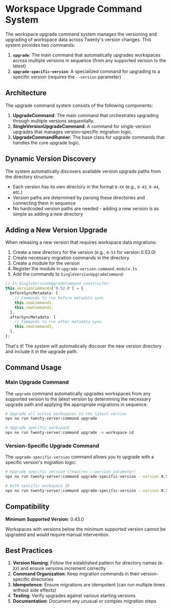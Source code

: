 # Workspace Upgrade Command System

The workspace upgrade command system manages the versioning and upgrading of workspace data across Twenty's version changes. This system provides two commands:

1. **`upgrade`**: The main command that automatically upgrades workspaces across multiple versions in sequence (from any supported version to the latest)
2. **`upgrade-specific-version`**: A specialized command for upgrading to a specific version (requires the `--version` parameter)

## Architecture

The upgrade command system consists of the following components:

1. **UpgradeCommand**: The main command that orchestrates upgrading through multiple versions sequentially.
2. **SingleVersionUpgradeCommand**: A command for single-version upgrades that manages version-specific migration logic.
3. **UpgradeCommandRunner**: The base class for upgrade commands that handles the core upgrade logic.

## Dynamic Version Discovery

The system automatically discovers available version upgrade paths from the directory structure:

- Each version has its own directory in the format `0-XX` (e.g., `0-43`, `0-44`, etc.)
- Version paths are determined by parsing these directories and connecting them in sequence
- No hardcoded version paths are needed - adding a new version is as simple as adding a new directory

## Adding a New Version Upgrade

When releasing a new version that requires workspace data migrations:

1. Create a new directory for the version (e.g., `0-53` for version 0.53.0)
2. Create necessary migration commands in the directory
3. Create a module for the version
4. Register the module in `upgrade-version-command.module.ts`
5. Add the commands to `SingleVersionUpgradeCommand`:

```typescript
// In SingleVersionUpgradeCommand constructor:
this.versionCommands['0.52.0'] = {
  beforeSyncMetadata: [
    // Commands to run before metadata sync
    this.newCommand1,
    this.newCommand2,
  ],
  afterSyncMetadata: [
    // Commands to run after metadata sync
    this.newCommand3,
  ],
};
```

That's it! The system will automatically discover the new version directory and include it in the upgrade path.

## Command Usage

### Main Upgrade Command

The `upgrade` command automatically upgrades workspaces from any supported version to the latest version by determining the necessary upgrade path and applying the appropriate migrations in sequence:

```bash
# Upgrade all active workspaces to the latest version
npx nx run twenty-server:command upgrade

# Upgrade specific workspace
npx nx run twenty-server:command upgrade -w workspace-id
```

### Version-Specific Upgrade Command

The `upgrade-specific-version` command allows you to upgrade with a specific version's migration logic:

```bash
# Upgrade specific version (requires --version parameter)
npx nx run twenty-server:command upgrade-specific-version --version 0.51.0

# With specific workspace ID
npx nx run twenty-server:command upgrade-specific-version --version 0.51.0 -w workspace-id
```

## Compatibility

**Minimum Supported Version**: 0.43.0

Workspaces with versions below the minimum supported version cannot be upgraded and would require manual intervention.

## Best Practices

1. **Version Naming**: Follow the established pattern for directory names (`0-XX`) and ensure versions increment correctly
2. **Command Organization**: Keep migration commands in their version-specific directories
3. **Idempotence**: Ensure migrations are idempotent (can run multiple times without side effects)
4. **Testing**: Verify upgrades against various starting versions
5. **Documentation**: Document any unusual or complex migration steps 